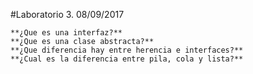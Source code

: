 #Laboratorio 3. 08/09/2017
    
    **¿Que es una interfaz?**
    **¿Que es una clase abstracta?**
    **¿Que diferencia hay entre herencia e interfaces?**
    **¿Cual es la diferencia entre pila, cola y lista?**

